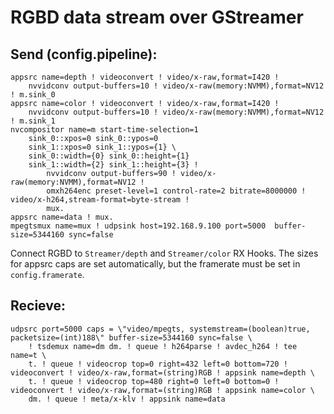 # RGBD data stream over GStreamer

## Send (config.pipeline):

```
appsrc name=depth ! videoconvert ! video/x-raw,format=I420 !
    nvvidconv output-buffers=10 ! video/x-raw(memory:NVMM),format=NV12 ! m.sink_0
appsrc name=color ! videoconvert ! video/x-raw,format=I420 !
    nvvidconv output-buffers=10 ! video/x-raw(memory:NVMM),format=NV12 ! m.sink_1
nvcompositor name=m start-time-selection=1
    sink_0::xpos=0 sink_0::ypos=0
    sink_1::xpos=0 sink_1::ypos={1} \
    sink_0::width={0} sink_0::height={1}
    sink_1::width={2} sink_1::height={3} !
        nvvidconv output-buffers=90 ! video/x-raw(memory:NVMM),format=NV12 !
        omxh264enc preset-level=1 control-rate=2 bitrate=8000000 ! video/x-h264,stream-format=byte-stream !
        mux. 
appsrc name=data ! mux. 
mpegtsmux name=mux ! udpsink host=192.168.9.100 port=5000  buffer-size=5344160 sync=false
```

Connect RGBD to `Streamer/depth` and `Streamer/color` RX Hooks.
The sizes for appsrc caps are set automatically, but the framerate must be set in `config.framerate`.


## Recieve:

```
udpsrc port=5000 caps = \"video/mpegts, systemstream=(boolean)true, packetsize=(int)188\" buffer-size=5344160 sync=false \
    ! tsdemux name=dm dm. ! queue ! h264parse ! avdec_h264 ! tee name=t \
    t. ! queue ! videocrop top=0 right=432 left=0 bottom=720 ! videoconvert ! video/x-raw,format=(string)RGB ! appsink name=depth \
    t. ! queue ! videocrop top=480 right=0 left=0 bottom=0 ! videoconvert ! video/x-raw,format=(string)RGB ! appsink name=color \
    dm. ! queue ! meta/x-klv ! appsink name=data
```